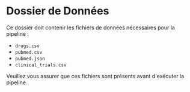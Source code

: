 # Dossier de Données

Ce dossier doit contenir les fichiers de données nécessaires pour la pipeline :

- `drugs.csv`
- `pubmed.csv`
- `pubmed.json`
- `clinical_trials.csv`

Veuillez vous assurer que ces fichiers sont présents avant d'exécuter la pipeline.
